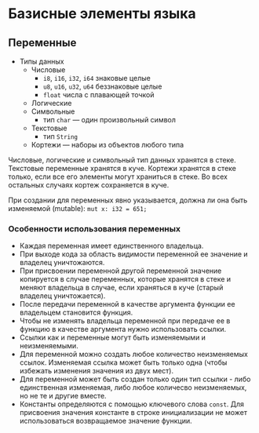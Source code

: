 # Базисные элементы языка

## Переменные
* Типы данных
  * Числовые
    * `i8`, `i16`, `i32`, `i64` знаковые целые
    * `u8`, `u16`, `u32`, `u64` беззнаковые целые
    *  `float` числа с плавающей точкой
  * Логические
  * Символьные
    * тип `char` — один произвольный символ
  * Текстовые
    * тип `String`
  * Кортежи — наборы из объектов любого типа
    
Числовые, логические и символьный тип данных хранятся в стеке.
Текстовые переменные хранятся в куче.
Кортежи хранятся в стеке только, если все его элементы могут храниться в стеке. Во всех остальных случаях кортеж сохраняется в куче.

При создании для переменных явно указывается, должна ли она быть изменяемой (mutable): `mut x: i32 = 651;`

### Особенности использования переменных
* Каждая переменная имеет единственного владельца.
* При выходе кода за область видимости переменной ее значение и владелец уничтожаются.
* При присвоении переменной другой переменной значение копируется в случае переменных, которые хранятся в стеке и меняют владельца в случае, если храняться в куче (старый владелец уничтожается).
* После передачи переменной в качестве аргумента функции ее владельцем становится функция.
* Чтобы не изменять владельца переменной при передаче ее в функцию в качестве аргумента нужно использовать ссылки.
* Ссылки как и переменные могут быть изменяемыми и неизменяемыми.
* Для переменной можно создать любое количество неизменяемых ссылок. Изменяемая ссылка может быть только одна (чтобы избежать изменения значения из двух мест).
* Для переменной может быть создан только один тип ссылки - либо единственная изменяемая, либо любое количесво неизменяемых, но не те и другие вместе.
* Константы определяются с помощью ключевого слова `const`. Для присвоения значения константе в строке инициализации не может использоваться возвращаемое значение функции.
